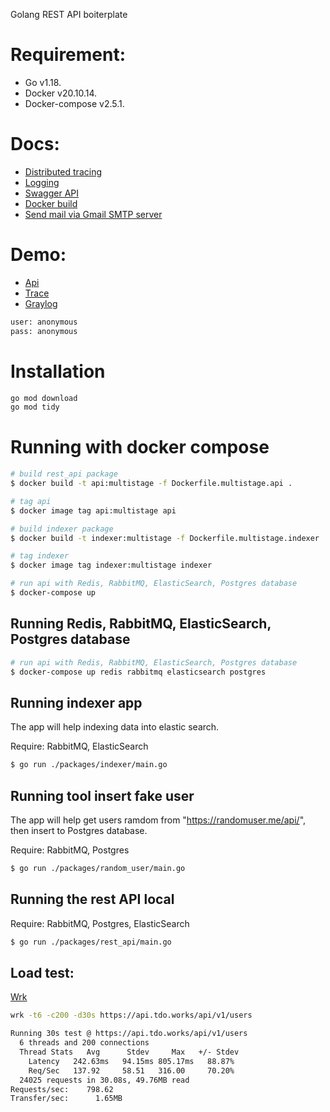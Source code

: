 Golang REST API boiterplate

# Requirement:
- Go v1.18.
- Docker v20.10.14.
- Docker-compose v2.5.1.

# Docs:
- [Distributed tracing](./_docs/tracing.md)
- [Logging](./_docs/logging.md)
- [Swagger API](./_docs/swagger.md)
- [Docker build](./_docs/build.md)
- [Send mail via Gmail SMTP server](./_docs/mail.md)

# Demo:
- [Api](https://api.tdo.works/swagger/index.html#/)
- [Trace](https://trace.tdo.works/)
- [Graylog](https://graylog.tdo.works/)
```bash
user: anonymous
pass: anonymous
```

# Installation

```bash
go mod download
go mod tidy
```

# Running with docker compose

```bash
# build rest_api package
$ docker build -t api:multistage -f Dockerfile.multistage.api .

# tag api
$ docker image tag api:multistage api

# build indexer package
$ docker build -t indexer:multistage -f Dockerfile.multistage.indexer .

# tag indexer
$ docker image tag indexer:multistage indexer

# run api with Redis, RabbitMQ, ElasticSearch, Postgres database
$ docker-compose up
```

## Running Redis, RabbitMQ, ElasticSearch, Postgres database

```bash
# run api with Redis, RabbitMQ, ElasticSearch, Postgres database
$ docker-compose up redis rabbitmq elasticsearch postgres
```

## Running indexer app
The app will help indexing data into elastic search.

Require: RabbitMQ, ElasticSearch

```bash
$ go run ./packages/indexer/main.go
```

## Running tool insert fake user
The app will help get users ramdom from "https://randomuser.me/api/", then insert to Postgres database.

Require: RabbitMQ, Postgres

```bash
$ go run ./packages/random_user/main.go
```

## Running the rest API local
Require: RabbitMQ, Postgres, ElasticSearch

```bash
$ go run ./packages/rest_api/main.go
```

## Load test:
[Wrk](https://github.com/wg/wrk)

```bash
wrk -t6 -c200 -d30s https://api.tdo.works/api/v1/users
```

```bash
Running 30s test @ https://api.tdo.works/api/v1/users
  6 threads and 200 connections
  Thread Stats   Avg      Stdev     Max   +/- Stdev
    Latency   242.63ms   94.15ms 805.17ms   88.87%
    Req/Sec   137.92     58.51   316.00     70.20%
  24025 requests in 30.08s, 49.76MB read
Requests/sec:    798.62
Transfer/sec:      1.65MB
```
